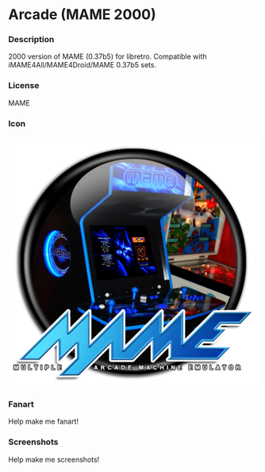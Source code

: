 # Arcade (MAME 2000)

### Description

2000 version of MAME (0.37b5) for libretro. Compatible with iMAME4All/MAME4Droid/MAME 0.37b5 sets.

### License

MAME

### Icon

![Arcade (MAME 2000) icon](game.libretro.mame2000/resources/icon.png)

### Fanart

Help make me fanart!

### Screenshots

Help make me screenshots!
